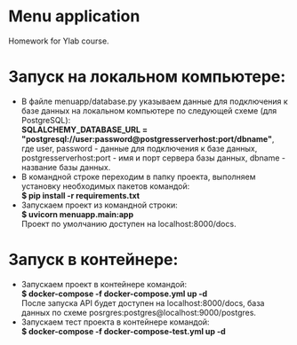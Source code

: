 # Menu application
 Homework for Ylab course.

# Запуск на локальном компьютере:
<ul>
 <li>В файле menuapp/database.py указываем данные для подключения к базе данных на локальном компьютере по следующей схеме (для PostgreSQL):<br>
  <b>SQLALCHEMY_DATABASE_URL = "postgresql://user:password@postgresserverhost:port/dbname"</b>,<br>
  где user, password - данные для подключения к базе данных, postgresserverhost:port - имя и порт сервера базы данных, dbname - название базы данных.
 </li>
 <li>В командной строке переходим в папку проекта, выполняем установку необходимых пакетов командой:<br>
  <b>$ pip install -r requirements.txt</b></li>
 <li>Запускаем проект из командной строки:<br>
  <b>$ uvicorn menuapp.main:app</b><br>Проект по умолчанию доступен на localhost:8000/docs.
 </li>
</ul>
  
# Запуск в контейнере:
<ul>
 <li>Запускаем проект в контейнере командой:<br>
  <b>$ docker-compose -f docker-compose.yml up -d</b><br>
  После запуска API будет доступен на localhost:8000/docs, 
  база данных по схеме posrgres:postgres@localhost:9000/postgres.
 </li>
 <li>Запускаем тест проекта в контейнере командой:<br>
  <b>$ docker-compose -f docker-compose-test.yml up -d</b>
 </li>
</ul>

